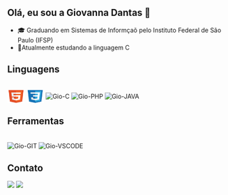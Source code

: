 ## Olá, eu sou a Giovanna Dantas 👋

- 🎓 Graduando em Sistemas de Informçaõ pelo Instituto Federal de São Paulo (IFSP) 
- 🌱Atualmente estudando a linguagem C
## **Linguagens**
<div style="display: inline_block"><br>
  <img align="center" alt="Gio-HTML" height="30" width="40" src="https://raw.githubusercontent.com/devicons/devicon/master/icons/html5/html5-original.svg">
  <img align="center" alt="Gio-CSS" height="30" width="40" src="https://raw.githubusercontent.com/devicons/devicon/master/icons/css3/css3-original.svg">
  <img align="center" alt="Gio-C" height="35" width="40"  src="https://cdn.jsdelivr.net/gh/devicons/devicon@latest/icons/c/c-original.svg" />  
 <img align="center" alt="Gio-PHP" height="35" width="40" src="https://cdn.jsdelivr.net/gh/devicons/devicon@latest/icons/php/php-plain.svg" />
 <img align="center" alt="Gio-JAVA" height="35" width="40" src="https://cdn.jsdelivr.net/gh/devicons/devicon@latest/icons/java/java-original-wordmark.svg" />
</div>

## **Ferramentas**
<div style="display: inline_block"><br>
<img align="center" alt="Gio-GIT" height="30" width="40" src="https://cdn.jsdelivr.net/gh/devicons/devicon@latest/icons/git/git-original.svg" />
<img align="center" alt="Gio-VSCODE" height="30" width="40" src="https://cdn.jsdelivr.net/gh/devicons/devicon@latest/icons/vscode/vscode-original.svg" />
</div>

## **Contato**
<div>
<a href = "mailto:desouzagiovannadantas@gmail.com"><img loading="lazy" src="https://img.shields.io/badge/Gmail-D14836?style=for-the-badge&logo=gmail&logoColor=white" target="_blank"></a> 
<a href="https://www.linkedin.com/in/giovanna-dantass/" target="_blank"><img src="https://img.shields.io/badge/-LinkedIn-%230077B5?style=for-the-badge&logo=linkedin&logoColor=white" target="_blank"></a> 
</div>

##
